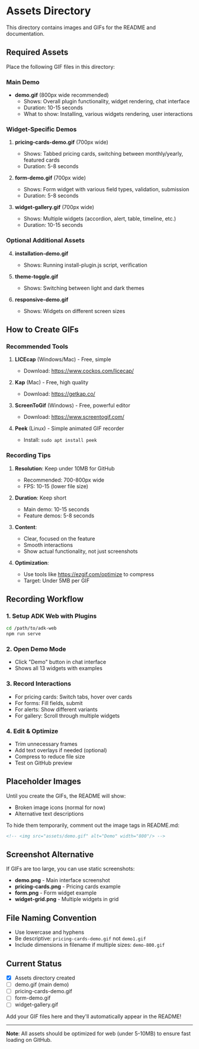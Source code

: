 # Assets Directory

This directory contains images and GIFs for the README and documentation.

## Required Assets

Place the following GIF files in this directory:

### Main Demo
- **demo.gif** (800px wide recommended)
  - Shows: Overall plugin functionality, widget rendering, chat interface
  - Duration: 10-15 seconds
  - What to show: Installing, various widgets rendering, user interactions

### Widget-Specific Demos

1. **pricing-cards-demo.gif** (700px wide)
   - Shows: Tabbed pricing cards, switching between monthly/yearly, featured cards
   - Duration: 5-8 seconds

2. **form-demo.gif** (700px wide)
   - Shows: Form widget with various field types, validation, submission
   - Duration: 5-8 seconds

3. **widget-gallery.gif** (700px wide)
   - Shows: Multiple widgets (accordion, alert, table, timeline, etc.)
   - Duration: 10-15 seconds

### Optional Additional Assets

4. **installation-demo.gif**
   - Shows: Running install-plugin.js script, verification

5. **theme-toggle.gif**
   - Shows: Switching between light and dark themes

6. **responsive-demo.gif**
   - Shows: Widgets on different screen sizes

## How to Create GIFs

### Recommended Tools

1. **LICEcap** (Windows/Mac) - Free, simple
   - Download: https://www.cockos.com/licecap/

2. **Kap** (Mac) - Free, high quality
   - Download: https://getkap.co/

3. **ScreenToGif** (Windows) - Free, powerful editor
   - Download: https://www.screentogif.com/

4. **Peek** (Linux) - Simple animated GIF recorder
   - Install: `sudo apt install peek`

### Recording Tips

1. **Resolution**: Keep under 10MB for GitHub
   - Recommended: 700-800px wide
   - FPS: 10-15 (lower file size)

2. **Duration**: Keep short
   - Main demo: 10-15 seconds
   - Feature demos: 5-8 seconds

3. **Content**:
   - Clear, focused on the feature
   - Smooth interactions
   - Show actual functionality, not just screenshots

4. **Optimization**:
   - Use tools like https://ezgif.com/optimize to compress
   - Target: Under 5MB per GIF

## Recording Workflow

### 1. Setup ADK Web with Plugins
```bash
cd /path/to/adk-web
npm run serve
```

### 2. Open Demo Mode
- Click "Demo" button in chat interface
- Shows all 13 widgets with examples

### 3. Record Interactions
- For pricing cards: Switch tabs, hover over cards
- For forms: Fill fields, submit
- For alerts: Show different variants
- For gallery: Scroll through multiple widgets

### 4. Edit & Optimize
- Trim unnecessary frames
- Add text overlays if needed (optional)
- Compress to reduce file size
- Test on GitHub preview

## Placeholder Images

Until you create the GIFs, the README will show:
- Broken image icons (normal for now)
- Alternative text descriptions

To hide them temporarily, comment out the image tags in README.md:
```markdown
<!-- <img src="assets/demo.gif" alt="Demo" width="800"/> -->
```

## Screenshot Alternative

If GIFs are too large, you can use static screenshots:
- **demo.png** - Main interface screenshot
- **pricing-cards.png** - Pricing cards example
- **form.png** - Form widget example
- **widget-grid.png** - Multiple widgets in grid

## File Naming Convention

- Use lowercase and hyphens
- Be descriptive: `pricing-cards-demo.gif` not `demo1.gif`
- Include dimensions in filename if multiple sizes: `demo-800.gif`

## Current Status

- [x] Assets directory created
- [ ] demo.gif (main demo)
- [ ] pricing-cards-demo.gif
- [ ] form-demo.gif
- [ ] widget-gallery.gif

Add your GIF files here and they'll automatically appear in the README!

---

**Note**: All assets should be optimized for web (under 5-10MB) to ensure fast loading on GitHub.
